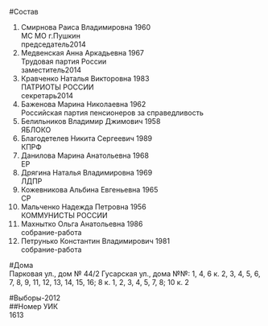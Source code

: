 #Состав  
1. Смирнова Раиса Владимировна 1960  
    МС МО г.Пушкин  
    председатель2014  
2. Медвенская Анна Аркадьевна 1967  
    Трудовая партия России  
    заместитель2014  
3. Кравченко Наталья Викторовна 1983  
    ПАТРИОТЫ РОССИИ  
    секретарь2014  
4. Баженова Марина Николаевна 1962  
    Российская партия пенсионеров за справедливость  
5. Белильников Владимир Джимович 1958  
    ЯБЛОКО  
6. Благодетелев Никита Сергеевич 1989  
    КПРФ  
7. Данилова Марина Анатольевна 1968  
    ЕР  
8. Дрягина Наталья Владимировна 1969  
    ЛДПР  
9. Кожевникова Альбина Евгеньевна 1965  
    СР  
10. Мальченко Надежда Петровна 1956  
    КОММУНИСТЫ РОССИИ  
11. Махнытко Ольга Анатольевна 1986  
    собрание-работа  
12. Петрунько Константин Владимирович 1981  
    собрание-работа  
  
#Дома  
Парковая ул., дом № 44/2 Гусарская ул., дома №№: 1, 4, 6 к. 2, 3, 4, 5, 6, 7, 8, 9, 11, 12, 13, 14, 15, 16; 8 к. 1, 2, 3, 4, 5, 7, 8; 10 к. 2  
  
#Выборы-2012  
##Номер УИК  
1613  
